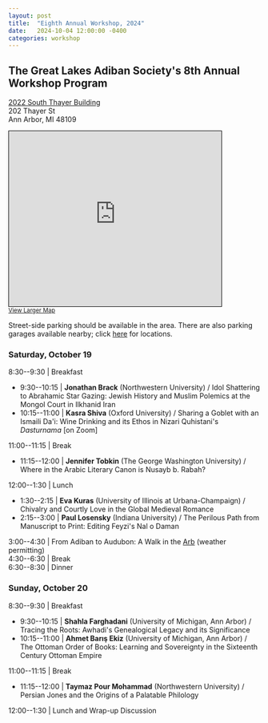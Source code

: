 ```yaml
---
layout: post
title:  "Eighth Annual Workshop, 2024"
date:   2024-10-04 12:00:00 -0400
categories: workshop
---
```


## The Great Lakes Adiban Society's 8th Annual Workshop Program

[2022 South Thayer Building](https://maps.studentlife.umich.edu/building/thayer-academic-building)  
202 Thayer St  
Ann Arbor, MI 48109

<iframe width="425" height="350" src="https://www.openstreetmap.org/export/embed.html?bbox=-83.74283552169801%2C42.27797955192833%2C-83.73712778091432%2C42.28221838427297&amp;layer=mapnik&amp;marker=42.2800990037445%2C-83.73998165130615" style="border: 1px solid black"></iframe><br/><small><a href="https://www.openstreetmap.org/?mlat=42.280099&amp;mlon=-83.739982#map=18/42.280099/-83.739982">View Larger Map</a></small>

Street-side parking should be available in the area.  There are also parking garages available nearby; click [here](https://pcia2.com/parking-locations-availability/) for locations.

### Saturday, October 19

8:30--9:30 | Breakfast

- 9:30--10:15 | **Jonathan Brack** (Northwestern University) / Idol Shattering to Abrahamic Star Gazing: Jewish History and Muslim Polemics at the Mongol Court in Ilkhanid Iran
- 10:15--11:00 | **Kasra Shiva** (Oxford University) / Sharing a Goblet with an Ismaili Da'i: Wine Drinking and its Ethos in Nizari Quhistani's *Dasturnama* [on Zoom]

11:00--11:15 | Break

- 11:15--12:00 | **Jennifer Tobkin** (The George Washington University) / Where in the Arabic Literary Canon is Nusayb b. Rabah?

12:00--1:30 | Lunch

- 1:30--2:15 | **Eva Kuras** (University of Illinois at Urbana-Champaign) / Chivalry and Courtly Love in the Global Medieval Romance
- 2:15--3:00 | **Paul Losensky** (Indiana University) / The Perilous Path from Manuscript to Print: Editing Feyzi's Nal o Daman

3:00--4:30 | From Adiban to Audubon: A Walk in the [Arb](https://mbgna.umich.edu/nichols-arboretum) (weather permitting)\
4:30--6:30 | Break\
6:30--8:30 | Dinner

### Sunday, October 20

8:30--9:30 | Breakfast

- 9:30--10:15 | **Shahla Farghadani** (University of Michigan, Ann Arbor) / Tracing the Roots: Awhadi's Genealogical Legacy and its Significance
- 10:15--11:00 | **Ahmet Barış Ekiz** (University of Michigan, Ann Arbor) / The Ottoman Order of Books: Learning and Sovereignty in the Sixteenth Century Ottoman Empire

11:00--11:15 | Break

- 11:15--12:00 | **Taymaz Pour Mohammad** (Northwestern University) / Persian Jones and the Origins of a Palatable Philology

12:00--1:30 | Lunch and Wrap-up Discussion